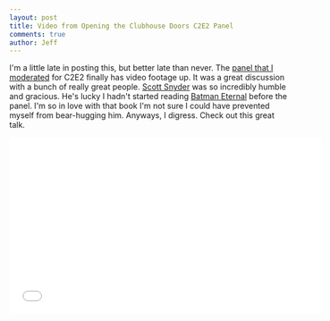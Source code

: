 ```yaml
---
layout: post
title: Video from Opening the Clubhouse Doors C2E2 Panel
comments: true
author: Jeff
---
```


I'm a little late in posting this, but better late than never. The [panel that I moderated](http://www.allthingsdork.com/2014/04/18/C2E2-is-Almost-Here/) for C2E2 finally has video footage up. It was a great discussion with a bunch of really great people. [Scott Snyder](https://twitter.com/Ssnyder1835) was so incredibly humble and gracious. He's lucky I hadn't started reading [Batman Eternal](https://www.comixology.com/Batman-Eternal-2014-1/digital-comic/88480) before the panel. I'm so in love with that book I'm not sure I could have prevented myself from bear-hugging him.  Anyways, I digress. Check out this great talk. 

<iframe width="560" height="315" src="//www.youtube.com/embed/mfeS9ZO0qOU" frameborder="0" allowfullscreen></iframe>